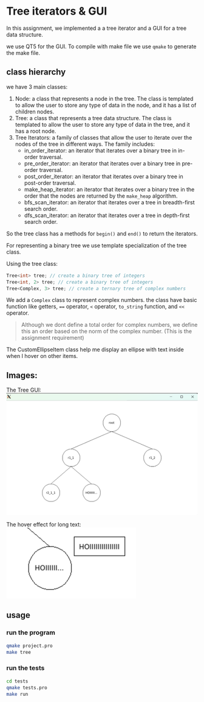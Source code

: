# Tree iterators & GUI

In this assignment, we implemented a a tree iterator and a GUI for a tree data structure.

we use QT5 for the GUI. To compile with make file we use `qmake` to generate the make file.

## class hierarchy

we have 3 main classes:
1. Node: a class that represents a node in the tree. The class is templated to allow the user to store any type of data in the node, and it has a list of children nodes.
2. Tree: a class that represents a tree data structure. The class is templated to allow the user to store any type of data in the tree, and it has a root node.
3. Tree Iterators: a family of classes that allow the user to iterate over the nodes of the tree in different ways. The family includes:
    - in_order_iterator: an iterator that iterates over a binary tree in in-order traversal.
    - pre_order_iterator: an iterator that iterates over a binary tree in pre-order traversal.
    - post_order_iterator: an iterator that iterates over a binary tree in post-order traversal.
    - make_heap_iterator: an iterator that iterates over a binary tree in the order that the nodes are returned by the `make_heap` algorithm.
    - bfs_scan_iterator: an iterator that iterates over a tree in breadth-first search order.
    - dfs_scan_iterator: an iterator that iterates over a tree in depth-first search order.

So the tree class has a methods for `begin()` and `end()` to return the iterators.

For representing a binary tree we use template specialization of the tree class.

Using the tree class:
```cpp
Tree<int> tree; // create a binary tree of integers
Tree<int, 2> tree; // create a binary tree of integers
Tree<Complex, 3> tree; // create a ternary tree of complex numbers
```

We add a `Complex` class to represent complex numbers. the class have basic function like getters, `==` operator, `<` operator, `to_string` function, and `<<` operator.

> Although we dont define a total order for complex numbers, we define this an order based on the norm of the complex number. (This is the assignment requirement)

The CustomEllipseItem class help me display an ellipse with text inside when I hover on other items.

## Images:
The Tree GUI:
![alt text](/assets/tree.png)

The hover effect for long text:
![alt text](/assets/hover.png)

## usage
### run the program
```bash
qmake project.pro
make tree
```

### run the tests
```bash
cd tests
qmake tests.pro
make run
```